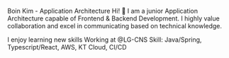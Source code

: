 Boin Kim - Application Architecture
Hi! 👋 I am a junior Application Architecture capable of Frontend & Backend Development. I highly value collaboration and excel in communicating based on technical knowledge.

I enjoy learning new skills
Working at @LG-CNS
Skill: Java/Spring, Typescript/React, AWS, KT Cloud, CI/CD
